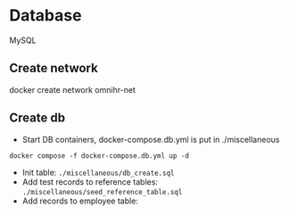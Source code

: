 # Database

MySQL

## Create network
docker create network omnihr-net

## Create db
* Start DB containers,  docker-compose.db.yml is put in ./miscellaneous

```
docker compose -f docker-compose.db.yml up -d
```
* Init table: `./miscellaneous/db_create.sql`
* Add test records to reference tables: `./miscellaneous/seed_reference_table.sql`
* Add records to employee table: 